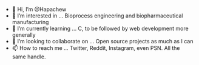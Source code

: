 - 👋 Hi, I’m @Hapachew
- 👀 I’m interested in ...
  Bioprocess engineering and biopharmaceutical manufacturing  
- 🌱 I’m currently learning ...
  C, to be followed by web development more generally 
- 💞️ I’m looking to collaborate on ...
  Open source projects as much as I can 
- 📫 How to reach me ...
  Twitter, Reddit, Instagram, even PSN. All the same handle. 

<!---
Hapachew/Hapachew is a ✨ special ✨ repository because its `README.md` (this file) appears on your GitHub profile.
You can click the Preview link to take a look at your changes.
--->
